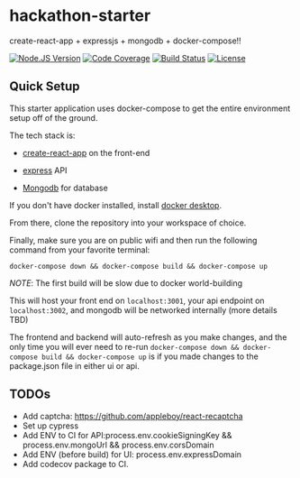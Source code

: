 # hackathon-starter
create-react-app + expressjs + mongodb + docker-compose!!

[![Node.JS Version](https://img.shields.io/badge/node.js-12.4.0-00ADD8.svg?style=flat)](https://nodejs.org/en/) 
[![Code Coverage](https://img.shields.io/codecov/c/github/homedepot/hackathon-starter.svg?style=flat)](https://codecov.io/gh/homedepot/hackathon-starter)
[![Build Status](https://travis-ci.org/homedepot/hackathon-starter.svg?branch=master)](https://travis-ci.org/homedepot/hackathon-starter)
[![License](https://img.shields.io/badge/License-Apache%202.0-blue.svg?style=flat)](LICENSE)

## Quick Setup

This starter application uses docker-compose to get the entire environment setup off of the ground.

The tech stack is: 

- [create-react-app](https://github.com/facebook/create-react-app) on the front-end

- [express](https://expressjs.com/) API

- [Mongodb](https://www.mongodb.com/) for database 

If you don't have docker installed, install [docker desktop](https://www.docker.com/products/docker-desktop). 

From there, clone the repository into your workspace of choice. 

Finally, make sure you are on public wifi and then run the following command from your favorite terminal: 

```
docker-compose down && docker-compose build && docker-compose up
```

*NOTE*: The first build will be slow due to docker world-building

This will host your front end on `localhost:3001`, your api endpoint on `localhost:3002`, and mongodb will be networked internally (more details TBD)

The frontend and backend will auto-refresh as you make changes, and the only time you will ever need to re-run `docker-compose down && docker-compose build && docker-compose up` 
is if you made changes to the package.json file in either ui or api.
 

## TODOs

- Add captcha: https://github.com/appleboy/react-recaptcha
- Set up cypress
- Add ENV to CI for API:process.env.cookieSigningKey && process.env.mongoUrl && process.env.corsDomain
- Add ENV (before build) for UI: process.env.expressDomain
- Add codecov package to CI.
